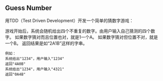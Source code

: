 ## Guess Number
用TDD（Test Driven Development）开发一个简单的猜数字游戏：

游戏开始后，系统会随机给出四个不重复的数字。由用户输入自己猜测的四个数字。
如果数字猜对而且位置也对，就是1一个A。
如果数字猜对但位置不对，就是一个B。
返回结果是如“2A1B”这样的字串。

```
例如：
系统给出"1234"，用户输入"1234"
返回"4A0B"
系统给出"1234"，用户输入"4321"
返回"0A4B"
```